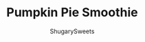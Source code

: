 ---
layout: ../../layouts/MarkdownPostLayout.astro
title: Pumpkin Pie Smoothie
author: ShugarySweets
pubDate: 2019-01-15
description: "Whip up one of these delicious Pumpkin Pie Smoothies for breakfast today! The perfect, healthy way to start your day (or recover after a workout)!"
image_url: https://www.shugarysweets.com/wp-content/uploads/2015/11/pumpkin-pie-smoothie-1.jpg
tags: ["Breakfast and Brunch","American"]
calories: 367
protein: 13
carbohydrates: 72
fats: 5
fiber: 7
ingredients: ["1/2 cup pure pumpkin puree","1 large banana","6 ice cubes","6 ounce vanilla yogurt","1/2 teaspoon pumpkin pie spice","1 teaspoon agave nectar (or honey would work too), add more if you like it sweeter","3 Tablespoons milk","pinch nutmeg and whipped cream, optional garnish"]
serves: 1
time: "5 minutes"
prepTime: "5 minutes"
instructions: ["In a blender, combine pumpkin, banana, ice, yogurt, spice, agave nectar and milk. Pulse until smooth!","Pour into a glass and top with whipped cream and pinch of nutmeg. ENJOY!"]
nutrition: ["367 calories","72 grams carbohydrates","17 milligrams cholesterol","5 grams fat","7 grams fiber","13 grams protein","3 grams saturated fat","149 milligrams sodium","51 grams sugar","0 grams trans fat","2 grams unsaturated fat"]
---